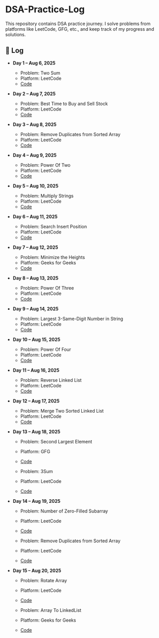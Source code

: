 # DSA-Practice-Log
This repository contains DSA practice journey. I solve problems from platforms like LeetCode, GFG, etc., and keep track of my progress and solutions.

## 📅 Log

- **Day 1 – Aug 6, 2025**  
  - Problem: Two Sum  
  - Platform: LeetCode  
  - [Code](./Day01/TwoSum.java)

- **Day 2 – Aug 7, 2025**  
  - Problem: Best Time to Buy and Sell Stock  
  - Platform: LeetCode  
  - [Code](./Day02/BuySellStock1.java)

- **Day 3 – Aug 8, 2025**  
  - Problem: Remove Duplicates from Sorted Array 
  - Platform: LeetCode  
  - [Code](./Day03/RemoveDuplicate.java)

- **Day 4 – Aug 9, 2025**  
  - Problem: Power Of Two 
  - Platform: LeetCode  
  - [Code](./Day04/PowerOfTwo.java)

- **Day 5 – Aug 10, 2025**  
  - Problem: Multiply Strings
  - Platform: LeetCode  
  - [Code](./Day05/MultiplyStrings.java)

- **Day 6 – Aug 11, 2025**  
  - Problem: Search Insert Position
  - Platform: LeetCode  
  - [Code](./Day06/SearchInsertPos.java)

- **Day 7 – Aug 12, 2025**  
  - Problem: Minimize the Heights
  - Platform: Geeks for Geeks
  - [Code](./Day07/MinimizeHeight.java)

- **Day 8 – Aug 13, 2025**  
  - Problem: Power Of Three
  - Platform: LeetCode
  - [Code](./Day08/PowerOfThree.java)

- **Day 9 – Aug 14, 2025**  
  - Problem: Largest 3-Same-Digit Number in String
  - Platform: LeetCode
  - [Code](./Day09/LargestGoodTriple.java)

- **Day 10 – Aug 15, 2025**  
  - Problem: Power Of Four
  - Platform: LeetCode
  - [Code](./Day10/PowerOfFour.java)

- **Day 11 – Aug 16, 2025**  
  - Problem: Reverse Linked List
  - Platform: LeetCode
  - [Code](./Day11/ReverseLinkedList.java)

- **Day 12 – Aug 17, 2025**  
  - Problem: Merge Two Sorted Linked List
  - Platform: LeetCode
  - [Code](./Day12/MergeSortedList.java)

- **Day 13 – Aug 18, 2025**  
  - Problem: Second Largest Element 
  - Platform: GFG
  - [Code](./Day13/SecondLargest.java)

  - Problem: 3Sum 
  - Platform: LeetCode
  - [Code](./Day13/ThreeSum.java)

- **Day 14 – Aug 19, 2025**  
  - Problem: Number of Zero-Filled Subarray 
  - Platform: LeetCode
  - [Code](./Day14/ZeroFilledSubarr.java)

  - Problem: Remove Duplicates from Sorted Array  
  - Platform: LeetCode
  - [Code](./Day14/RemoveDuplicate.java)

- **Day 15 – Aug 20, 2025**  
  - Problem: Rotate Array 
  - Platform: LeetCode
  - [Code](./Day15/RotateArray.java)

  - Problem: Array To LinkedList   
  - Platform: Geeks for Geeks
  - [Code](./Day15/ArrToLinkedList.java)